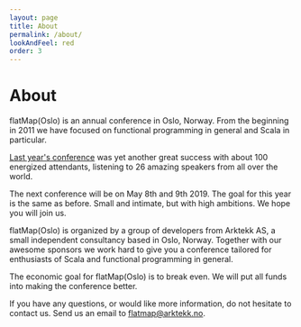 ```yaml
---
layout: page
title: About
permalink: /about/
lookAndFeel: red
order: 3
---
```


# About

flatMap(Oslo) is an annual conference in Oslo, Norway.
From the beginning in 2011 we have focused on functional programming in general
and Scala in particular.

[Last year's conference](https://2018.flatmap.no) was yet another great success with about 100 energized
attendants, listening to 26 amazing speakers from all over the world.

The next conference will be on May 8th and 9th 2019.
The goal for this year is the same as before. Small and intimate, but with high ambitions.
We hope you will join us.


flatMap(Oslo) is organized by a group of developers from Arktekk AS, a small
independent consultancy based in Oslo, Norway.
Together with our awesome sponsors we work hard to give you a conference
tailored for enthusiasts of Scala and functional programming in general.

The economic goal for flatMap(Oslo) is to break even. We will put all funds into
making the conference better.

If you have any questions, or would like more information, do not hesitate to
contact us. Send us an email to [flatmap@arktekk.no](mailto:flatmap@arktekk.no).


